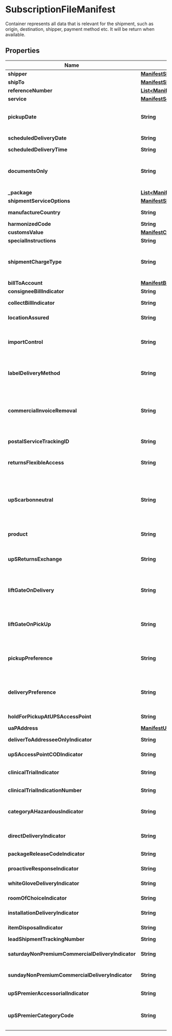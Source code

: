 

# SubscriptionFileManifest

Container represents all data that is relevant for the shipment, such as origin, destination, shipper, payment method etc. It will be return when available.

## Properties

| Name | Type | Description | Notes |
|------------ | ------------- | ------------- | -------------|
|**shipper** | [**ManifestShipper**](ManifestShipper.md) |  |  |
|**shipTo** | [**ManifestShipTo**](ManifestShipTo.md) |  |  |
|**referenceNumber** | [**List&lt;ManifestReferenceNumber&gt;**](ManifestReferenceNumber.md) |  |  [optional] |
|**service** | [**ManifestService**](ManifestService.md) |  |  [optional] |
|**pickupDate** | **String** | Should be set equal to the date on while the packages were picked up (may be prior days date if the transmission occurs after midnight). Formatted as YYYYMMDD. |  [optional] |
|**scheduledDeliveryDate** | **String** | The date the shipment originally was scheduled for delivery. Formatted as YYYYMMDD. |  [optional] |
|**scheduledDeliveryTime** | **String** | Schedule delivery time. Time format is HHMMSS |  [optional] |
|**documentsOnly** | **String** | If the tag is present then the shipment is a document, otherwise the shipment is a non-document.  Valid values:�  1 &#x3D; Letter 2 &#x3D; Document (Non-Letter Document) 3 &#x3D; Non-Document 4 &#x3D; Pallet |  [optional] |
|**_package** | [**List&lt;ManifestPackage&gt;**](ManifestPackage.md) |  |  [optional] |
|**shipmentServiceOptions** | [**ManifestShipmentServiceOptions**](ManifestShipmentServiceOptions.md) |  |  [optional] |
|**manufactureCountry** | **String** | Country or Territory  of Manufacture of the contents of the package. |  [optional] |
|**harmonizedCode** | **String** | Harmonized code of the package. |  [optional] |
|**customsValue** | [**ManifestCustomsValue**](ManifestCustomsValue.md) |  |  [optional] |
|**specialInstructions** | **String** | User-defined special instructions for delivery. |  [optional] |
|**shipmentChargeType** | **String** | Shipment charge type. Valid values: C/F - Cost and Freight C/B - Consignee Billed Package F/C - Freight Collect DDP - Delivered Duty Paid VAT Unpaid FOB - Free On Board P/P - Prepaid F/D - Free Domicile T/P - Third Party Billing |  [optional] |
|**billToAccount** | [**ManifestBillToAccount**](ManifestBillToAccount.md) |  |  [optional] |
|**consigneeBillIndicator** | **String** | Indicates if consignee will be billed the shipment. |  |
|**collectBillIndicator** | **String** | Indicates whether or not to collect bill at time of delivery. |  |
|**locationAssured** | **String** | Indicates Location Assured Values: Y - Location Assured accessorial requested |  [optional] |
|**importControl** | **String** | Import Control Indication is used to designate that the shipment is an Import Control shipment. If the shipment is an import control shipment then this element will have value. For no import shipment this will not be appear |  [optional] |
|**labelDeliveryMethod** | **String** | Indicates Label Delivery Method, Values are: LDE Electronic Label .LDO One Attempt. LDP Print Label. LDT Three Attempt. LPM� Print and Mail Label. |  [optional] |
|**commercialInvoiceRemoval** | **String** | Commercial Invoice Removal (CIR) is an accessorial or indication that will allow a shipper to dictate that UPS remove the Commercial Invoice from the user&#39;s shipment before the shipment is delivered to the ultimate consignee. If shipment is CIR then this element will have value. For no CIR this element will not be appear |  [optional] |
|**postalServiceTrackingID** | **String** | Postal Service Tracking ID transport company tracking number. |  [optional] |
|**returnsFlexibleAccess** | **String** | (RFA) UPS returns flexible access. This element will appear with value only when returns flexible access uploaded. For no returns flexible access this element will not be appear |  [optional] |
|**upScarbonneutral** | **String** | UPS carbon neutral is a term used to reflect a generic term for the tagging to be included on any document, label, e-mail, etc. used to identify that the UPS carbon neutral fee is applied. This element will appear only when shipment is UPS carbon neutral with value. For non UPS carbon neutral shipping this element appear. |  [optional] |
|**product** | **String** | This element will have value �PAC� for CAR shipments. For no CAR shipments this element will not be appeared. |  [optional] |
|**upSReturnsExchange** | **String** | UPS Return and Exchange � This element will appear with value Y only when UPS Return and Exchange was requested. For no UPS Returns and Exchange then this element will not be appeared |  [optional] |
|**liftGateOnDelivery** | **String** | Lift Gate On Delivery - This element will appear only when Lift Gate For Delivery was requested for UPS World Wide Express Freight Shipments. If no Lift Gate for Delivery was requested, this element will not appear. |  [optional] |
|**liftGateOnPickUp** | **String** | Lift Gate On PickUp - This element will appear only when Lift Gate For PickUp was requested for UPS World Wide Express Freight Shipments. If no Lift Gate for PickUp was requested, this element will not appear. |  [optional] |
|**pickupPreference** | **String** | Pickup Preference -This element will appear only when Dropoff At UPS Facility was requested for UPS World Wide Express Freight Shipments. If no Dropoff At UPS Facility was requested, this element will not appear. |  [optional] |
|**deliveryPreference** | **String** | Delivery Preference - This element will appear only when Hold for pick up was requested for UPS World Wide Express Freight Shipments. If no Hold for pick up was requested, this element will not appear. |  [optional] |
|**holdForPickupAtUPSAccessPoint** | **String** | \&quot;Y\&quot; Indicates Shipment is Direct to Retail. |  [optional] |
|**uaPAddress** | [**ManifestUAPAddress**](ManifestUAPAddress.md) |  |  [optional] |
|**deliverToAddresseeOnlyIndicator** | **String** | \&quot;Y\&quot; Indicates Shipment is Deliver to Addressee. |  [optional] |
|**upSAccessPointCODIndicator** | **String** | \&quot;Y\&quot; Indicates Shipment is Cash on Delivery in Direct to Retail |  [optional] |
|**clinicalTrialIndicator** | **String** | An accessorial Indicator flag: Y &#x3D; Clinical Trial accessorial provided in Manifest. Spaces &#x3D; Clinical Trial accessorial not provided in Manifest. |  [optional] |
|**clinicalTrialIndicationNumber** | **String** | An unique Clinical Trial associated with the shipment provided in Manifest. |  [optional] |
|**categoryAHazardousIndicator** | **String** | An accessorial Indicator flag: Y &#x3D; Category A Hazardous materials accessorial provided in Manifest. Spaces &#x3D; Category A Hazardous materials accessorial not provided in Manifest. |  [optional] |
|**directDeliveryIndicator** | **String** | An accessorial Indicator flag: Y &#x3D; Direct Delivery accessorisal provided in Manifest. Spaces &#x3D; Direct Delivery accessorial not provided in Manifest. |  [optional] |
|**packageReleaseCodeIndicator** | **String** | \&quot;Y\&quot; indicates Shipment has PackageReleaseCode Accessorial. |  [optional] |
|**proactiveResponseIndicator** | **String** | \&quot;Y\&quot; indicates that a UPS Proactive Response Accessorial is provided. |  [optional] |
|**whiteGloveDeliveryIndicator** | **String** | \&quot;Y\&quot; indicates that a Heavy Goods White Glove Delivery Accessorial is provided. |  [optional] |
|**roomOfChoiceIndicator** | **String** | \&quot;Y\&quot; indicates that a Heavy Goods Room of Choice Accessorial is provided. |  [optional] |
|**installationDeliveryIndicator** | **String** | \&quot;Y\&quot; indicates that a Heavy Goods Installation Delivery Accessorial is provided. |  [optional] |
|**itemDisposalIndicator** | **String** | \&quot;Y\&quot; indicates that a Heavy Goods Item Disposal Accessorial is provided. |  [optional] |
|**leadShipmentTrackingNumber** | **String** | Lead Tracking Number in shipment |  [optional] |
|**saturdayNonPremiumCommercialDeliveryIndicator** | **String** | \&quot;Y\&quot;  indicates that a SaturdayNonPremiumCommercialDeliveryIndicator is provided. |  [optional] |
|**sundayNonPremiumCommercialDeliveryIndicator** | **String** | \&quot;Y\&quot;  indicates that a SundayNonPremiumCommercialDeliveryIndicator is provided. |  [optional] |
|**upSPremierAccessorialIndicator** | **String** | �Y� indicates that the UPS Premier accessorial is provided. |  [optional] |
|**upSPremierCategoryCode** | **String** | Indicates the UPS Premier category applied to the package Valid values: &#39;PRS&#39; � UPS Premier Silver, &#39;PRG&#39; � UPS Premier Gold, &#39;PRP&#39; - UPS Premier Platinum |  [optional] |



